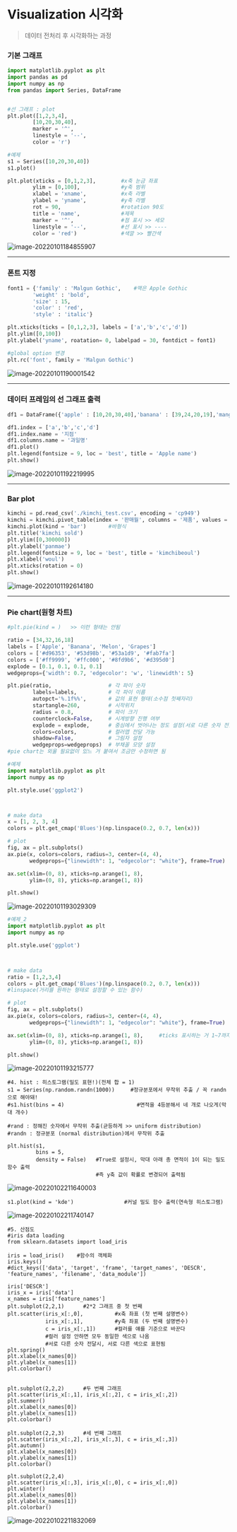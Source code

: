 # Visualization 시각화

> 데이터 전처리 후 시각화하는 과정



### 기본 그래프

```python
import matplotlib.pyplot as plt
import pandas as pd
import numpy as np
from pandas import Series, DataFrame


#선 그래프 : plot
plt.plot([1,2,3,4],
        [10,20,30,40],
        marker = '^',
        linestyle = '--',
        color = 'r')

#예제
s1 = Series([10,20,30,40])
s1.plot()

plt.plot(xticks = [0,1,2,3],		#x축 눈금 좌표
        ylim = [0,100],				#y축 범위
        xlabel = 'xname',			#x축 라벨
        ylabel = 'yname',			#y축 라벨
        rot = 90,					#rotation 90도
        title = 'name',				#제목
        marker = '^',				#점 표시 >> 세모
        linestyle = '--',			#선 표시 >> ----
        color = 'red')				#색깔 >> 빨간색
```

![image-20220101184855907](Visualization.assets/image-20220101184855907.png)



---

### 폰트 지정

```python
font1 = {'family' : 'Malgun Gothic',	#맥은 Apple Gothic
        'weight' : 'bold',
        'size' : 15,
        'color' : 'red',
        'style' : 'italic'}

plt.xticks(ticks = [0,1,2,3], labels = ['a','b','c','d'])
plt.ylim([0,100])
plt.ylabel('yname', roatation= 0, labelpad = 30, fontdict = font1)

#global option 변경
plt.rc('font', family = 'Malgun Gothic')
```

![image-20220101190001542](Visualization.assets/image-20220101190001542.png)

---

### 데이터 프레임의 선 그래프 출력

```python
df1 = DataFrame({'apple' : [10,20,30,40],'banana' : [39,24,20,19],'mango' : [16,66,50,58]})

df1.index = ['a','b','c','d']
df1.index.name = '지점'
df1.columns.name = '과일명'
df1.plot()
plt.legend(fontsize = 9, loc = 'best', title = 'Apple name')
plt.show()
```

![image-20220101192219995](Visualization.assets/image-20220101192219995.png)

---

### Bar plot

```python
kimchi = pd.read_csv('./kimchi_test.csv', encoding = 'cp949')
kimchi = kimchi.pivot_table(index = '판매월', columns = '제품', values = '수량', aggfunc = 'sum')
kimchi.plot(kind = 'bar')		#바형식
plt.title('kimchi sold')
plt.ylim([0,300000])
plt.ylabel('panmae')
plt.legend(fontsize = 9, loc = 'best', title = 'kimchibeoul')
plt.xlabel('woul')
plt.xticks(rotation = 0)
plt.show()
```

![image-20220101192614180](Visualization.assets/image-20220101192614180.png)

---

### Pie chart(원형 차트)

```python
#plt.pie(kind = )	>> 이런 형태는 안됨

ratio = [34,32,16,18]
labels = ['Apple', 'Banana', 'Melon', 'Grapes']
colors = ['#d96353', '#53d98b', '#53a1d9', '#fab7fa']   
colors = ['#ff9999', '#ffc000', '#8fd9b6', '#d395d0']
explode = [0.1, 0.1, 0.1, 0.1]
wedgeprops={'width': 0.7, 'edgecolor': 'w', 'linewidth': 5}

plt.pie(ratio,                  # 각 파이 숫자
        labels=labels,          # 각 파이 이름
        autopct='%.1f%%',       # 값의 표현 형태(소수점 첫째자리)
        startangle=260,         # 시작위치
        radius = 0.8,           # 파이 크기
        counterclock=False,     # 시계방향 진행 여부
        explode = explode,      # 중심에서 벗어나는 정도 설정(서로 다른 숫자 전달 가능)
        colors=colors,          # 컬러맵 전달 가능
        shadow=False,           # 그림자 설정
        wedgeprops=wedgeprops)  # 부채꼴 모양 설정
#pie chart는 외울 필요없이 있느 거 붙여서 조금만 수정하면 됨

#예제
import matplotlib.pyplot as plt
import numpy as np

plt.style.use('ggplot2')



# make data
x = [1, 2, 3, 4]
colors = plt.get_cmap('Blues')(np.linspace(0.2, 0.7, len(x)))

# plot
fig, ax = plt.subplots()
ax.pie(x, colors=colors, radius=3, center=(4, 4),
       wedgeprops={"linewidth": 1, "edgecolor": "white"}, frame=True)

ax.set(xlim=(0, 8), xticks=np.arange(1, 8),
       ylim=(0, 8), yticks=np.arange(1, 8))

plt.show()
```

![image-20220101193029309](Visualization.assets/image-20220101193029309.png)

```python
#예제_2
import matplotlib.pyplot as plt
import numpy as np

plt.style.use('ggplot')



# make data
ratio = [1,2,3,4]
colors = plt.get_cmap('Blues')(np.linspace(0.2, 0.7, len(x)))
#linspace(거리를 원하는 형태로 설정할 수 있는 함수)

# plot
fig, ax = plt.subplots()
ax.pie(x, colors=colors, radius=3, center=(4, 4),
       wedgeprops={"linewidth": 1, "edgecolor": "white"}, frame=True)

ax.set(xlim=(0, 8), xticks=np.arange(1, 8),     #ticks 표시하는 거 1~7까지 나타내는
       ylim=(0, 8), yticks=np.arange(1, 8))

plt.show()
```

![image-20220101193215777](Visualization.assets/image-20220101193215777.png)

```
#4. hist : 히스토그램(밀도 표현!)(전체 합 = 1)
s1 = Series(np.random.randn(1000))     #정규분포에서 무작위 추출 / 꼭 randn으로 해야돼!
#s1.hist(bins = 4)                       #면적을 4등분해서 네 개로 나오게(막대 개수)

#rand : 정해진 숫자에서 무작위 추출(균등하게 >> uniform distribution)
#randn : 정규분포 (normal distribution)에서 무작위 추출

plt.hist(s1,
         bins = 5,
         density = False)   #True로 설정시, 막대 아래 총 면적이 1이 되는 밀도함수 출력
                            #즉 y축 값이 확률로 변경되어 출력됨
```

![image-20220102211640003](Visualization.assets/image-20220102211640003.png)

```
s1.plot(kind = 'kde')                #커널 밀도 함수 출력(연속형 히스토그램)  
```

![image-20220102211740147](Visualization.assets/image-20220102211740147.png)

```
#5. 산점도
#iris data loading
from sklearn.datasets import load_iris

iris = load_iris()    #함수의 객체화
iris.keys()
#dict_keys(['data', 'target', 'frame', 'target_names', 'DESCR', 'feature_names', 'filename', 'data_module'])

iris['DESCR']
iris_x = iris['data']
x_names = iris['feature_names']
plt.subplot(2,2,1)      #2*2 그래프 중 첫 번째
plt.scatter(iris_x[:,0],          #x축 좌표 (첫 번째 설명변수)
            iris_x[:,1],          #y축 좌표 (두 번째 설명변수)
            c = iris_x[:,1])      #컬러를 얘를 기준으로 바꾼다
            #컬러 설정 안하면 모두 동일한 색으로 나옴
            #서로 다른 숫자 전달시, 서로 다른 색으로 표현됨
plt.spring()
plt.xlabel(x_names[0])
plt.ylabel(x_names[1])
plt.colorbar()


plt.subplot(2,2,2)      #두 번째 그래프
plt.scatter(iris_x[:,1], iris_x[:,2], c = iris_x[:,2])
plt.summer()
plt.xlabel(x_names[0])
plt.ylabel(x_names[1])
plt.colorbar()

plt.subplot(2,2,3)      #세 번째 그래프
plt.scatter(iris_x[:,2], iris_x[:,3], c = iris_x[:,3])
plt.autumn()
plt.xlabel(x_names[0])
plt.ylabel(x_names[1])
plt.colorbar()

plt.subplot(2,2,4)
plt.scatter(iris_x[:,3], iris_x[:,0], c = iris_x[:,0])
plt.winter()
plt.xlabel(x_names[0])
plt.ylabel(x_names[1])
plt.colorbar()
```

![image-20220102211832069](Visualization.assets/image-20220102211832069.png)